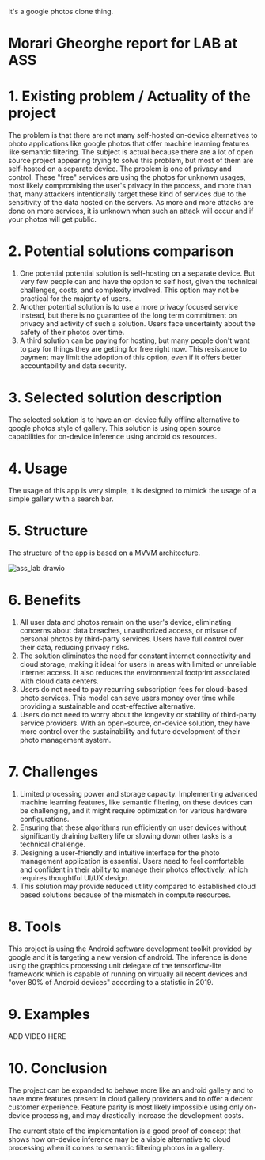 It's a google photos clone thing.





# Morari Gheorghe report for LAB at ASS

# 1. Existing problem / Actuality of the project
The problem is that there are not many self-hosted on-device alternatives to photo applications like google photos that offer machine learning features like semantic filtering.
The subject is actual because there are a lot of open source project appearing trying to solve this problem, but most of them are self-hosted on a separate device.
The problem is one of privacy and control. These "free" services are using the photos for unknown usages, most likely compromising the user's privacy in the process, and more than that, many attackers intentionally target these kind of services due to the sensitivity of the data hosted on the servers. As more and more attacks are done on more services, it is unknown when such an attack will occur and if your photos will get public.

# 2. Potential solutions comparison
1. One potential potential solution is self-hosting on a separate device. But very few people can and have the option to self host, given the technical challenges, costs, and complexity involved. This option may not be practical for the majority of users.
2. Another potential solution is to use a more privacy focused service instead, but there is no guarantee of the long term commitment on privacy and activity of such a solution. Users face uncertainty about the safety of their photos over time.
3. A third solution can be paying for hosting, but many people don't want to pay for things they are getting for free right now. This resistance to payment may limit the adoption of this option, even if it offers better accountability and data security.

# 3. Selected solution description
The selected solution is to have an on-device fully offline alternative to google photos style of gallery.
This solution is using open source capabilities for on-device inference using android os resources.

# 4. Usage
The usage of this app is very simple, it is designed to mimick the usage of a simple gallery with a search bar.

# 5. Structure
The structure of the app is based on a MVVM architecture.

![ass_lab drawio](https://github.com/GheorgheMorari/ASSLab/assets/53918731/7670a412-0861-4edf-a67b-0c00fcf0bf7f)
# 6. Benefits
1. All user data and photos remain on the user's device, eliminating concerns about data breaches, unauthorized access, or misuse of personal photos by third-party services. Users have full control over their data, reducing privacy risks.
2. The solution eliminates the need for constant internet connectivity and cloud storage, making it ideal for users in areas with limited or unreliable internet access. It also reduces the environmental footprint associated with cloud data centers.
3. Users do not need to pay recurring subscription fees for cloud-based photo services. This model can save users money over time while providing a sustainable and cost-effective alternative.
4. Users do not need to worry about the longevity or stability of third-party service providers. With an open-source, on-device solution, they have more control over the sustainability and future development of their photo management system.

# 7. Challenges
1. Limited processing power and storage capacity. Implementing advanced machine learning features, like semantic filtering, on these devices can be challenging, and it might require optimization for various hardware configurations.
2. Ensuring that these algorithms run efficiently on user devices without significantly draining battery life or slowing down other tasks is a technical challenge.
3. Designing a user-friendly and intuitive interface for the photo management application is essential. Users need to feel comfortable and confident in their ability to manage their photos effectively, which requires thoughtful UI/UX design.
4. This solution may provide reduced utility compared to established cloud based solutions because of the mismatch in compute resources. 

# 8. Tools
This project is using the Android software development toolkit provided by google and it is targeting a new version of android.
The inference is done using the graphics processing unit delegate of the tensorflow-lite framework which is capable of running on virtually all recent devices and "over 80% of Android devices" according to a statistic in 2019.

# 9. Examples

 ADD VIDEO HERE

# 10. Conclusion
The project can be expanded to behave more like an android gallery and to have more features present in cloud gallery providers and to offer a decent customer experience.
Feature parity is most likely impossible using only on-device processing, and may drastically increase the development costs.

The current state of the implementation is a good proof of concept that shows how on-device inference may be a viable alternative to cloud processing when it comes to semantic filtering photos in a gallery.

